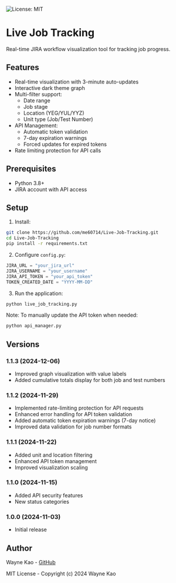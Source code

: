 ![License: MIT](https://img.shields.io/badge/License-MIT-yellow.svg)

# Live Job Tracking

Real-time JIRA workflow visualization tool for tracking job progress.

## Features

- Real-time visualization with 3-minute auto-updates
- Interactive dark theme graph
- Multi-filter support:
  - Date range
  - Job stage
  - Location (YEG/YUL/YYZ)
  - Unit type (Job/Test Number)
- API Management:
  - Automatic token validation
  - 7-day expiration warnings
  - Forced updates for expired tokens
- Rate limiting protection for API calls

## Prerequisites

- Python 3.8+
- JIRA account with API access

## Setup

1. Install:
```bash
git clone https://github.com/me60714/Live-Job-Tracking.git
cd Live-Job-Tracking
pip install -r requirements.txt
```

2. Configure `config.py`:
```python
JIRA_URL = "your_jira_url"
JIRA_USERNAME = "your_username"
JIRA_API_TOKEN = "your_api_token"
TOKEN_CREATED_DATE = "YYYY-MM-DD"
```

3. Run the application:
```bash
python live_job_tracking.py
```

Note: To manually update the API token when needed:
```bash
python api_manager.py
```

## Versions

### 1.1.3 (2024-12-06)
- Improved graph visualization with value labels
- Added cumulative totals display for both job and test numbers

### 1.1.2 (2024-11-29)
- Implemented rate-limiting protection for API requests
- Enhanced error handling for API token validation
- Added automatic token expiration warnings (7-day notice)
- Improved data validation for job number formats

### 1.1.1 (2024-11-22)
- Added unit and location filtering
- Enhanced API token management
- Improved visualization scaling

### 1.1.0 (2024-11-15)
- Added API security features
- New status categories

### 1.0.0 (2024-11-03)
- Initial release

## Author

Wayne Kao - [GitHub](https://github.com/me60714)

MIT License - Copyright (c) 2024 Wayne Kao
